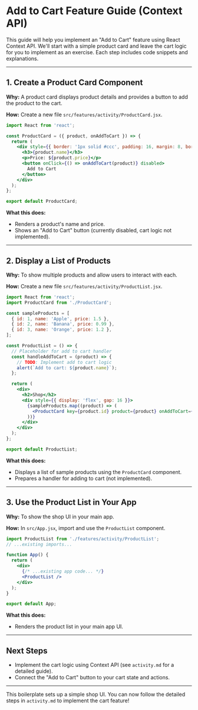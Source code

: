 # Add to Cart Feature Guide (Context API)

This guide will help you implement an "Add to Cart" feature using React Context API. We'll start with a simple product card and leave the cart logic for you to implement as an exercise. Each step includes code snippets and explanations.

---

## 1. Create a Product Card Component

**Why:** A product card displays product details and provides a button to add the product to the cart.

**How:** Create a new file `src/features/activity/ProductCard.jsx`.

```jsx
import React from 'react';

const ProductCard = ({ product, onAddToCart }) => {
  return (
    <div style={{ border: '1px solid #ccc', padding: 16, margin: 8, borderRadius: 8 }}>
      <h3>{product.name}</h3>
      <p>Price: ${product.price}</p>
      <button onClick={() => onAddToCart(product)} disabled>
        Add to Cart
      </button>
    </div>
  );
};

export default ProductCard;
```

**What this does:**
- Renders a product's name and price.
- Shows an "Add to Cart" button (currently disabled, cart logic not implemented).

---

## 2. Display a List of Products

**Why:** To show multiple products and allow users to interact with each.

**How:** Create a new file `src/features/activity/ProductList.jsx`.

```jsx
import React from 'react';
import ProductCard from './ProductCard';

const sampleProducts = [
  { id: 1, name: 'Apple', price: 1.5 },
  { id: 2, name: 'Banana', price: 0.99 },
  { id: 3, name: 'Orange', price: 1.2 },
];

const ProductList = () => {
  // Placeholder for add to cart handler
  const handleAddToCart = (product) => {
    // TODO: Implement add to cart logic
    alert(`Add to cart: ${product.name}`);
  };

  return (
    <div>
      <h2>Shop</h2>
      <div style={{ display: 'flex', gap: 16 }}>
        {sampleProducts.map((product) => (
          <ProductCard key={product.id} product={product} onAddToCart={handleAddToCart} />
        ))}
      </div>
    </div>
  );
};

export default ProductList;
```

**What this does:**
- Displays a list of sample products using the `ProductCard` component.
- Prepares a handler for adding to cart (not implemented).

---

## 3. Use the Product List in Your App

**Why:** To show the shop UI in your main app.

**How:** In `src/App.jsx`, import and use the `ProductList` component.

```jsx
import ProductList from './features/activity/ProductList';
// ...existing imports...

function App() {
  return (
    <div>
      {/* ...existing app code... */}
      <ProductList />
    </div>
  );
}

export default App;
```

**What this does:**
- Renders the product list in your main app UI.

---

## Next Steps

- Implement the cart logic using Context API (see `activity.md` for a detailed guide).
- Connect the "Add to Cart" button to your cart state and actions.

---

This boilerplate sets up a simple shop UI. You can now follow the detailed steps in `activity.md` to implement the cart feature!
